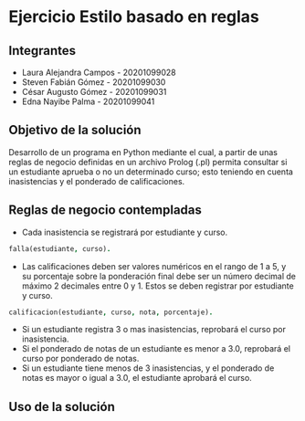 # Ejercicio Estilo basado en reglas

## Integrantes
* Laura Alejandra Campos - 20201099028
* Steven Fabián Gómez - 20201099030
* César Augusto Gómez - 20201099031
* Edna Nayibe Palma - 20201099041

## Objetivo de la solución
Desarrollo de un programa en Python mediante el cual, a partir de unas reglas de negocio definidas en un archivo Prolog (.pl) permita consultar si un estudiante aprueba o no un determinado curso; esto teniendo en cuenta inasistencias y el ponderado de calificaciones.

## Reglas de negocio contempladas
- Cada inasistencia se registrará por estudiante y curso.
```prolog
falla(estudiante, curso).
```
- Las calificaciones deben ser valores numéricos en el rango de 1 a 5, y su porcentaje sobre la ponderación final debe ser un número decimal de máximo 2 decimales entre 0 y 1. Estos se deben registrar por estudiante y curso.
```prolog
calificacion(estudiante, curso, nota, porcentaje).
```
- Si un estudiante registra 3 o mas inasistencias, reprobará el curso por inasistencia.
- Si el ponderado de notas de un estudiante es menor a 3.0, reprobará el curso por ponderado de notas.
- Si un estudiante tiene menos de 3 inasistencias, y el ponderado de notas es mayor o igual a 3.0, el estudiante aprobará el curso.

## Uso de la solución

